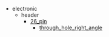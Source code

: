 * electronic
  * header
    * [26_pin](electronic/header/26_pin)
      * [through_hole_right_angle](electronic/header/26_pin/through_hole_right_angle)
